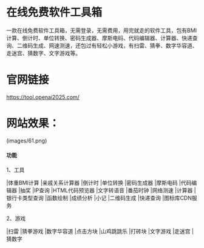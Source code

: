 # 在线免费软件工具箱
一款在线免费软件工具箱，无需登录，无需费用，用完就走的软件工具，包有BMI计算、倒计时、单位转换、密码生成器、摩斯电码、代码编辑器、计算器、快递查询、二维码生成、网速测速，还包过有轻松小游戏，有扫雷、猜拳、数字华容道、走迷宫、猜数字、文字游戏等。
# 官网链接

https://tool.openai2025.com/

# 网站效果：
(images/61.png)

#### 功能

1、工具

|体重BMI计算
|亲戚关系计算器
|倒计时
|单位转换
|密码生成器
|摩斯电码
|代码编辑器
|抽奖
|IP查询
|HTML代码预览器
|文字转语音
|番茄时钟
|网络测速
|计算器
|银行卡类型查询
|函数绘制
|成绩分析
|小记
|二维码生成
|快递查询
|图标库CDN服务

2、游戏

|扫雷
|猜拳游戏
|数字华容道
|点击方块
|山鸡跳跳乐
|打砖块
|文字游戏
|走迷宫
|猜数字


